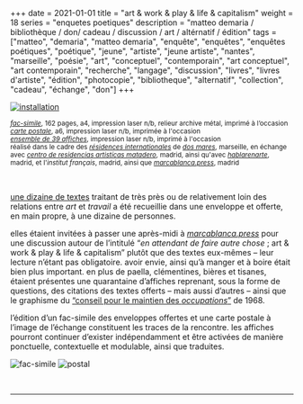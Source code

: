 +++
date = 2021-01-01
title = "art & work & play & life & capitalism"
weight = 18
series = "enquetes poetiques"
description = "matteo demaria / bibliothèque / don/ cadeau / discussion / art / altérnatif / édition"
tags = ["matteo", "demaria", "matteo demaria", "enquête", "enquêtes", "enquêtes poétiques", "poétique", "jeune", "artiste", "jeune artiste", "nantes", "marseille", "poésie", "art", "conceptuel", "contemporain", "art conceptuel", "art contemporain", "recherche", "langage", "discussion", "livres", "livres d'artiste", "édition", "photocopie", "bibliotheque", "alternatif", "collection", "cadeau", "échange", "don"]
+++

[![installation](/images/art&work&play&life&capitalism/installation_art&work&capitalism.gif)](/pdfs/art&work&play&life&capitalism/carteles_art&work&play&life&capitalism.pdf)

<sup>[*fac-simile*](/pdfs/art&work&play&life&capitalism/fac-simile_art&work&play&life&capitalism.pdf), 162 pages, a4, impression laser n/b, relieur archive métal, imprimé à l’occasion</sup></br>
<sup>[*carte postale*](/pdfs/art&work&play&life&capitalism/postal_art&work&play&life&capitalism.pdf), a6, impression laser n/b, imprimée à l'occasion</sup></br>
<sup>[*ensemble de 39 affiches*](/pdfs/art&work&play&life&capitalism/carteles_art&work&play&life&capitalism.pdf), impression laser n/b, imprimé à l'occasion</sup></br>
<sup>réalisé dans le cadre des [*résidences internationales*](http://www.residencesinternationales.com/) de [*dos mares*](https://2mares.org/), marseille, en échange avec [*centro de residencias artistícas matadero*](https://www.mataderomadrid.org/programas/centro-de-residencias-artisticas), madrid, ainsi qu'avec [*hablarenarte*](http://www.hablarenarte.com/), madrid, et l'*institut français*, madrid, ainsi que [*marcablanca.press*](http://marcablanca.press/), madrid</sup>

<br/>

[une dizaine de textes](http://marcablanca.press/wp-content/uploads/2021/11/biblio_arte_y_trabajo_y_capitalismo.pdf) traitant de très près ou de relativement loin des relations entre *art* et *travail* a été recueillie dans une enveloppe et offerte, en main propre, à une dizaine de personnes.

elles étaient invitées à passer une après-midi à [*marcablanca.press*](http://marcablanca.press/) pour une discussion autour de l’intitulé “*en attendant de faire autre chose* ; art & work & play & life & capitalism” plutôt que des textes eux-mêmes – leur lecture n’étant pas obligatoire. avoir envie, ainsi qu’à manger et à boire était bien plus important. en plus de paella, clémentines, bières et tisanes, étaient présentes une quarantaine d’affiches reprenant, sous la forme de questions, des citations des textes offerts – mais aussi d’autres – ainsi que le graphisme du [“conseil pour le maintien des *occupations*”](https://commons.wikimedia.org/w/index.php?search=conseil+pour+le+maintien+des+occupations&title=Special:MediaSearch&go=Go&type=image) de 1968.

l’édition d’un fac-simile des enveloppes offertes et une carte postale à l’image de l’échange constituent les traces de la rencontre.
les affiches pourront continuer d’exister indépendamment et être activées de manière ponctuelle, contextuelle et modulable, ainsi que traduites.

![fac-simile](/images/art&work&play&life&capitalism/fac-simile_art&work&capitalism.gif)
![postal](/images/art&work&play&life&capitalism/postal_art&work&capitalism.gif)


<br/>
<hr>
